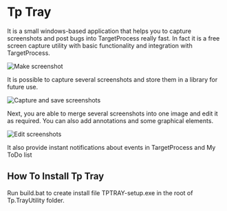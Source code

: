 Tp Tray
=======================

It is a small windows-based application that helps you to capture screenshots and post bugs into TargetProcess really fast. In fact it is a free screen capture utility with basic functionality and integration with TargetProcess.

![Make screenshot](https://raw.github.com/TargetProcess/Tp.TrayUtility/master/imgs/tp_tray_1.jpg)

It is possible to capture several screenshots and store them in a library for future use.

![Capture and save screenshots](https://raw.github.com/TargetProcess/Tp.TrayUtility/master/imgs/tp_tray_2.jpg)

Next, you are able to merge several screenshots into one image and edit it as required. You can also add annotations and some graphical elements.

![Edit screenshots](https://raw.github.com/TargetProcess/Tp.TrayUtility/master/imgs/tp_tray_3.jpg)

It also provide instant notifications about events in TargetProcess and My ToDo list

How To Install Tp Tray
----------------------------------

Run build.bat to create install file TPTRAY-setup.exe in the root of Tp.TrayUtility folder.